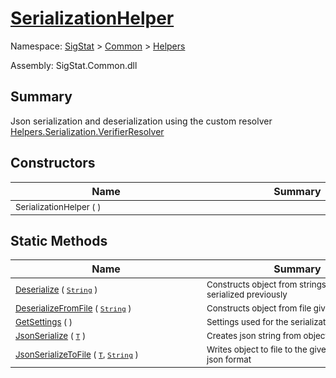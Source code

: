 # [SerializationHelper](./SerializationHelper.md)

Namespace: [SigStat]() > [Common](./../README.md) > [Helpers](./README.md)

Assembly: SigStat.Common.dll

## Summary
Json serialization and deserialization using the custom resolver  [Helpers.Serialization.VerifierResolver](https://github.com/hargitomi97/sigstat/blob/master/docs/md/SigStat/Common/Helpers/Serialization/VerifierResolver.md)

## Constructors

| Name | Summary | 
| --- | --- | 
| <sub>SerializationHelper (  )</sub><div style="width: 290px">| <sub></sub><div style="width: 290px">| <br>


## Static Methods

| Name | Summary | 
| --- | --- | 
| <sub>[Deserialize](./Methods/SerializationHelper-100664028.md) ( [`String`](https://docs.microsoft.com/en-us/dotnet/api/System.String) )</sub><div style="width: 290px">| <sub>Constructs object from strings that were serialized previously</sub><div style="width: 290px">| <br>
| <sub>[DeserializeFromFile](./Methods/SerializationHelper-100664029.md) ( [`String`](https://docs.microsoft.com/en-us/dotnet/api/System.String) )</sub><div style="width: 290px">| <sub>Constructs object from file given by a path</sub><div style="width: 290px">| <br>
| <sub>[GetSettings](./Methods/SerializationHelper-100664027.md) (  )</sub><div style="width: 290px">| <sub>Settings used for the serialization methods</sub><div style="width: 290px">| <br>
| <sub>[JsonSerialize](./Methods/SerializationHelper-100664031.md) ( [`T`](./SerializationHelper.md) )</sub><div style="width: 290px">| <sub>Creates json string from object</sub><div style="width: 290px">| <br>
| <sub>[JsonSerializeToFile](./Methods/SerializationHelper-100664030.md) ( [`T`](./SerializationHelper.md), [`String`](https://docs.microsoft.com/en-us/dotnet/api/System.String) )</sub><div style="width: 290px">| <sub>Writes object to file to the given by path in json format</sub><div style="width: 290px">| <br>


